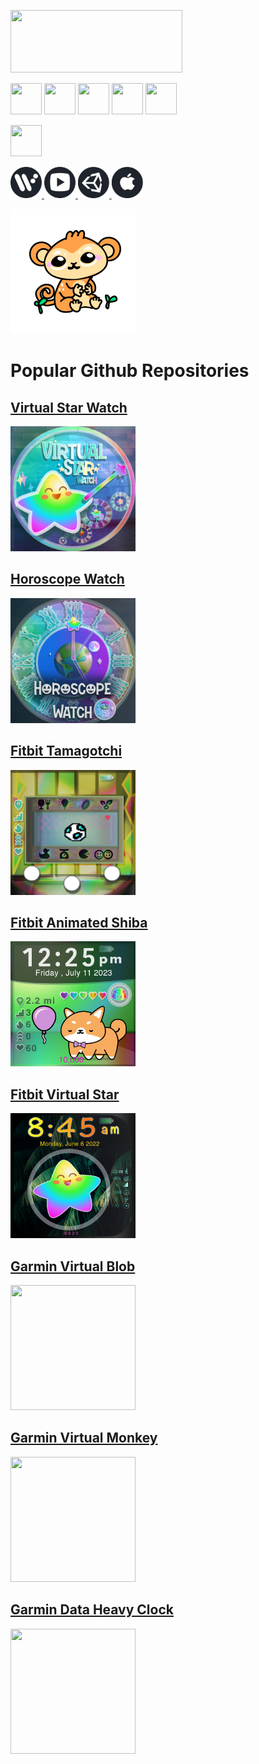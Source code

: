 
[<img src="https://github.com/SarahBass/SarahBass/assets/69780815/8c10c7c2-289b-4fb0-a1c5-028f4bd44d4e" width="275" height="100">](https://www.linkedin.com/in/sarah-bass-a22465268/)

[<img src="https://sarahbass.github.io/images/facebook2x.png" width="50" height="50">](https://gallery.fitbit.com/developer/850971bc-7265-471f-81f9-608d179f4ddd)
[<img src="https://sarahbass.github.io/images/twitter2x.png" width="50" height="50">](https://github.com/SarahBass?tab=repositories)
[<img src="https://sarahbass.github.io/images/instagram2x.png" width="50" height="50">](https://www.instagram.com/virtualpetstar/)
[<img src="https://sarahbass.github.io/images/garminicon.png" width="50" height="50">](https://apps.garmin.com/en-US/developer/f94e72b2-1bb1-4ad4-80ef-a1d38cd49c2c/apps)
[<img src="https://sarahbass.github.io/images/tinycircuitslogo.png" width="50" height="50">](https://arcade.thumby.us/)

[<img src="https://sarahbass.github.io/images/googleicon.png" width="50" height="50">](https://play.google.com/store/apps/dev?id=8905289373249083173)



<a href="https://play.google.com/store/apps/details?id=com.academy.testwatch3">
<picture>
  <source media="(prefers-color-scheme: dark)" srcset="https://github.com/SarahBass/SarahBass.github.io/blob/main/images/wearosicon.png" width="50" height="50">
  <source media="(prefers-color-scheme: light)" srcset="https://github.com/SarahBass/Android-PlayStore-Icons/blob/main/GGWearOS.png" width="50" height="50">
  <img alt="dark mode and light mode icons" src="https://github.com/SarahBass/Android-PlayStore-Icons/blob/main/GGWearOS.png" width="50" height="50" >
</picture>
 </a>
<a href="https://www.youtube.com/@sarahbass30/videos">
<picture>
  <source media="(prefers-color-scheme: dark)" srcset="https://github.com/SarahBass/SarahBass.github.io/blob/main/images/youtube.png" width="50" height="50">
  <source media="(prefers-color-scheme: light)" srcset="https://github.com/SarahBass/Android-PlayStore-Icons/blob/main/GGYoutube.png" width="50" height="50">
  <img alt="dark mode and light mode icons" src="https://github.com/SarahBass/Android-PlayStore-Icons/blob/main/GGYoutube.png" width="50" height="50" >
</picture>
 </a>
 <a href="https://learn.unity.com/u/sarahbass?tab=profile">
<picture>
  <source media="(prefers-color-scheme: dark)" srcset="https://github.com/SarahBass/SarahBass.github.io/blob/main/images/unityicon.png" width="50" height="50">
  <source media="(prefers-color-scheme: light)" srcset="https://github.com/SarahBass/Android-PlayStore-Icons/blob/main/GGUnity.png" width="50" height="50">
  <img alt="dark mode and light mode icons" src="https://github.com/SarahBass/Android-PlayStore-Icons/blob/main/GGUnity.png" width="50" height="50" >
</picture>
 </a>
 <a href="https://appstoreconnect.apple.com/apps">
<picture>
  <source media="(prefers-color-scheme: dark)" srcset="https://github.com/SarahBass/SarahBass.github.io/blob/main/images/appleicon.png" width="50" height="50">
  <source media="(prefers-color-scheme: light)" srcset="https://github.com/SarahBass/Android-PlayStore-Icons/blob/main/GGApple.png" width="50" height="50">
  <img alt="dark mode and light mode icons" src="https://github.com/SarahBass/Android-PlayStore-Icons/blob/main/GGApple.png" width="50" height="50" >
</picture>
 </a>

![Alt text](https://github.com/SarahBass/VirtualPetMonkey/blob/main/animatedmonkeygif.png )



# Popular Github Repositories 

## [Virtual Star Watch](https://play.google.com/store/apps/details?id=com.academy.testwatch3)

[<img src="https://github.com/SarahBass/Android-PlayStore-Icons/blob/main/VSWatchIcon.png" width="200" height="200">](https://github.com/SarahBass/WearOS-Animated-Star-Watch)


## [Horoscope Watch](https://github.com/SarahBass/HoroscopeWatchAndroid/blob/main/README.md)

[<img src="https://github.com/SarahBass/Android-PlayStore-Icons/blob/main/HoroscopeWatch.png" width="200" height="200">](https://github.com/SarahBass/HoroscopeWatchAndroid/blob/main/README.md)

## [Fitbit Tamagotchi](https://gallery.fitbit.com/details/53f8ef1e-9c56-4699-8972-6f788f1710d1)

[<img src="https://github.com/SarahBass/Virtual-Pet-APP/raw/main/promo/Versa3_336_pixel_2%209.png" width="200" height="200">](https://github.com/SarahBass/Virtual-Pet-APP)

## [Fitbit Animated Shiba](https://gallery.fitbit.com/details/6e255398-2919-4268-9ee5-a7674c3e4637)

[<img src="https://github.com/SarahBass/VirtualPetShiba/raw/main/promo/Untitled_49%206.png" width="200" height="200">](https://github.com/SarahBass/VirtualPetShiba)

## [Fitbit Virtual Star](https://github.com/SarahBass/Season-Star-Pet-Fitbit-Clockface)

[<img src="https://github.com/SarahBass/StarWatchV3/raw/main/Versa3copy%208.png" width="200" height="200">](https://github.com/SarahBass/Season-Star-Pet-Fitbit-Clockface)

## [Garmin Virtual Blob](https://apps.garmin.com/en-US/developer/f94e72b2-1bb1-4ad4-80ef-a1d38cd49c2c/apps)

[<img src="https://services.garmin.com/appsLibraryBusinessServices_v0/rest/apps/03cb70fd-ce8f-410a-836e-94ad4648c5d8/icon/b0965b38-68fd-44e4-bea5-61debe880f50" width="200" height="200">](https://github.com/SarahBass/Virtual-Garmin-Pet)

## [Garmin Virtual Monkey](https://apps.garmin.com/en-US/developer/f94e72b2-1bb1-4ad4-80ef-a1d38cd49c2c/apps)

[<img src="https://services.garmin.com/appsLibraryBusinessServices_v0/rest/apps/5a0ab9df-301b-4d21-bfa8-1f0aaa8ce2bd/icon/3734c5bb-dadd-4ad7-b14c-6b32dfa37176" width="200" height="200">](https://github.com/SarahBass/VirtualPetMonkey)

## [Garmin Data Heavy Clock](https://apps.garmin.com/en-US/developer/f94e72b2-1bb1-4ad4-80ef-a1d38cd49c2c/apps)

[<img src="https://sarahbass.github.io/images/Untitled_95.png" width="200" height="200">](https://github.com/SarahBass/DataHeavyGarmin/blob/main/README.md)





